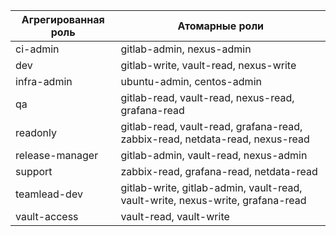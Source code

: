 | Агрегированная роль | Атомарные роли |
|---------------------|----------------|
| ci-admin | gitlab-admin, nexus-admin |
| dev | gitlab-write, vault-read, nexus-write |
| infra-admin | ubuntu-admin, centos-admin |
| qa | gitlab-read, vault-read, nexus-read, grafana-read |
| readonly | gitlab-read, vault-read, grafana-read, zabbix-read, netdata-read, nexus-read |
| release-manager | gitlab-admin, vault-read, nexus-admin |
| support | zabbix-read, grafana-read, netdata-read |
| teamlead-dev | gitlab-write, gitlab-admin, vault-read, vault-write, nexus-write, grafana-read |
| vault-access | vault-read, vault-write |